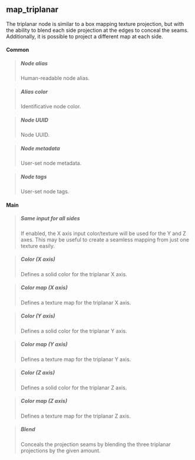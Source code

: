 ## **map_triplanar**

The triplanar node is similar to a box mapping texture projection, but with the ability to blend each side projection at the edges to conceal the seams. Additionally, it is possible to project a different map at each side.
#### Common

> ##### Node alias
> Human-readable node alias.

> ##### Alias color
> Identificative node color.

> ##### Node UUID
> Node UUID.

> ##### Node metadata
> User-set node metadata.

> ##### Node tags
> User-set node tags.

#### Main

> ##### Same input for all sides
> If enabled, the X axis input color/texture will be used for the Y and Z axes. This may be useful to create a seamless mapping from just one texture easily.

> ##### Color (X axis)
> Defines a solid color for the triplanar X axis.

> ##### Color map (X axis)
> Defines a texture map for the triplanar X axis.

> ##### Color (Y axis)
> Defines a solid color for the triplanar Y axis.

> ##### Color map (Y axis)
> Defines a texture map for the triplanar Y axis.

> ##### Color (Z axis)
> Defines a solid color for the triplanar Z axis.

> ##### Color map (Z axis)
> Defines a texture map for the triplanar Z axis.

> ##### Blend
> Conceals the projection seams by blending the three triplanar projections by the given amount.

